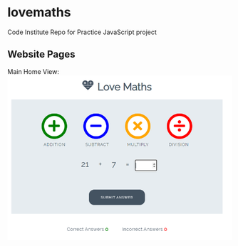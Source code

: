 # lovemaths
Code Institute Repo for Practice JavaScript project

## Website Pages
Main Home View:
![Screenshot](Complete.png)
